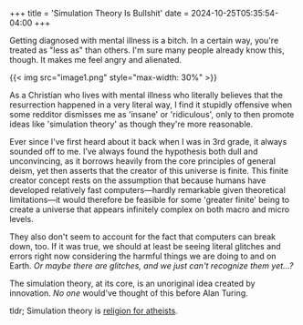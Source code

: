+++
title = 'Simulation Theory Is Bullshit'
date = 2024-10-25T05:35:54-04:00
+++

Getting diagnosed with mental illness is a bitch. In a certain way, you're treated as "less as" than others.
I'm sure many people already know this, though. It makes me feel angry and alienated.

{{< img src="image1.png" style="max-width: 30%" >}}

As a Christian who lives with mental illness who literally believes that the resurrection happened in a very literal way,
I find it stupidly offensive when some redditor dismisses me as 'insane' or 'ridiculous', only to then promote ideas like 
'simulation theory' as though they're more reasonable.

Ever since I've first heard about it back when I was in 3rd grade, it always sounded off to me. I’ve always found the
hypothesis both dull and unconvincing, as it borrows heavily from the core principles of general deism, yet then asserts
that the creator of this universe is finite. This finite creator concept rests on the assumption that because humans
have developed relatively fast computers—hardly remarkable given theoretical limitations—it would therefore be feasible
for some 'greater finite' being to create a universe that appears infinitely complex on both macro and micro levels.

They also don't seem to account for the fact that computers can break down, too. If it was true, we should at least be
seeing literal glitches and errors right now considering the harmful things we are doing to and on Earth. *Or maybe
there are glitches, and we just can't recognize them yet...?*

The simulation theory, at its core, is an unoriginal idea created by innovation. *No one* would've thought of this
before Alan Turing.

tldr; Simulation theory is [religion for atheists](https://en.wikipedia.org/wiki/Episcopal_Church_(United_States)).